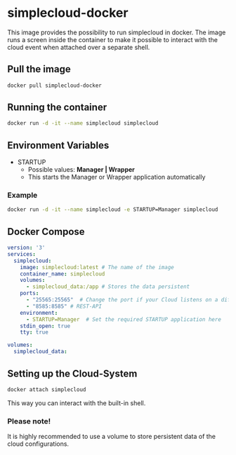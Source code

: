 # simplecloud-docker

This image provides the possibility to run simplecloud in docker. The image runs a screen inside the container to make it possible to interact with the cloud event when attached over a separate shell.

## Pull the image
```bash
docker pull simplecloud-docker
```

## Running the container
```bash
docker run -d -it --name simplecloud simplecloud
```

## Environment Variables
- STARTUP
    - Possible values: **Manager | Wrapper**
    - This starts the Manager or Wrapper application automatically
### Example
```bash
docker run -d -it --name simplecloud -e STARTUP=Manager simplecloud
```

## Docker Compose
```yml
version: '3'
services:
  simplecloud:
    image: simplecloud:latest # The name of the image
    container_name: simplecloud
    volumes:
      - simplecloud_data:/app # Stores the data persistent
    ports:
      - "25565:25565"  # Change the port if your Cloud listens on a different port
      - "8585:8585" # REST-API
    environment:
      - STARTUP=Manager  # Set the required STARTUP application here
    stdin_open: true 
    tty: true

volumes:
  simplecloud_data:
```

## Setting up the Cloud-System
```bash
docker attach simplecloud
```

This way you can interact with the built-in shell.

### Please note!
It is highly recommended to use a volume to store persistent data of the cloud configurations.